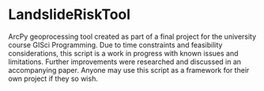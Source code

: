 # LandslideRiskTool
ArcPy geoprocessing tool created as part of a final project for the university course GISci Programming. Due to time constraints and feasibility considerations, this script is a work in progress with known issues and limitations. Further improvements were researched and discussed in an accompanying paper. Anyone may use this script as a framework for their own project if they so wish. 
